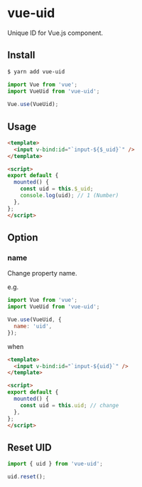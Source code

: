 # vue-uid

Unique ID for Vue.js component.

## Install

```bash
$ yarn add vue-uid
```

```JavaScript
import Vue from 'vue';
import VueUid from 'vue-uid';
 
Vue.use(VueUid);
```

## Usage

```HTML
<template>
  <input v-bind:id="`input-${$_uid}`" />
</template>

<script>
export default {
  mounted() {
    const uid = this.$_uid;
    console.log(uid); // 1 (Number)
  },
};
</script>
```

## Option

### name

Change property name.

e.g.

```JavaScript
import Vue from 'vue';
import VueUid from 'vue-uid';

Vue.use(VueUid, {
  name: 'uid',
});
```

when

```HTML
<template>
  <input v-bind:id="`input-${uid}`" />
</template>

<script>
export default {
  mounted() {
    const uid = this.uid; // change 
  },
};
</script>
```

## Reset UID

```JavaScript
import { uid } from 'vue-uid';

uid.reset();
```
